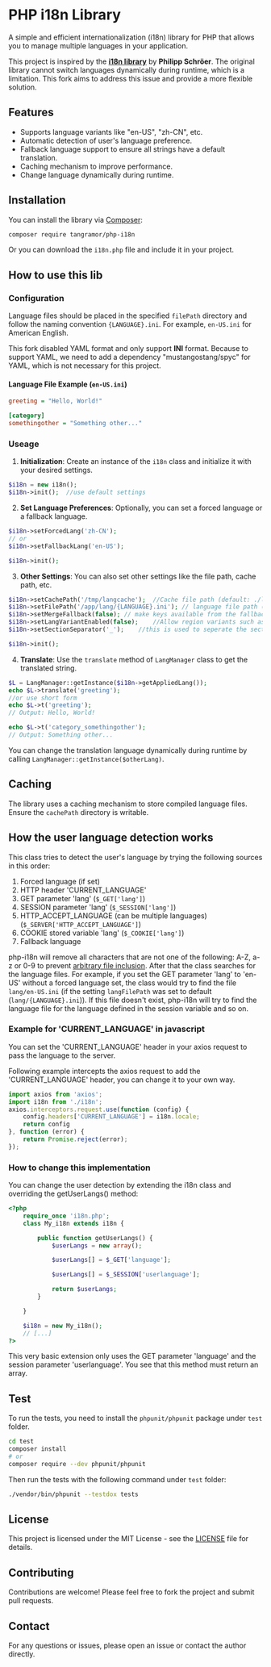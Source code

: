 # PHP i18n Library

A simple and efficient internationalization (i18n) library for PHP that allows you to manage multiple languages in your application.

This project is inspired by the **[i18n library](https://github.com/Philipp15b/php-i18n)** by **Philipp Schröer**. The original library cannot switch languages dynamically during runtime, which is a limitation. This fork aims to address this issue and provide a more flexible solution.

## Features

- Supports language variants like "en-US", "zh-CN", etc.
- Automatic detection of user's language preference.
- Fallback language support to ensure all strings have a default translation.
- Caching mechanism to improve performance.
- Change language dynamically during runtime.

## Installation

You can install the library via [Composer](https://getcomposer.org/):

```bash
composer require tangramor/php-i18n
```

Or you can download the `i18n.php` file and include it in your project.

## How to use this lib

### Configuration

Language files should be placed in the specified `filePath` directory and follow the naming convention `{LANGUAGE}.ini`. For example, `en-US.ini` for American English.

This fork disabled YAML format and only support **INI** format. Because to support YAML, we need to add a dependency "mustangostang/spyc" for YAML, which is not necessary for this project.

#### Language File Example (`en-US.ini`)

```ini
greeting = "Hello, World!"

[category]
somethingother = "Something other..."
```

### Useage

1. **Initialization**: Create an instance of the `i18n` class and initialize it with your desired settings.

```php
$i18n = new i18n();
$i18n->init();  //use default settings
```

2. **Set Language Preferences**: Optionally, you can set a forced language or a fallback language.

```php
$i18n->setForcedLang('zh-CN');
// or
$i18n->setFallbackLang('en-US');

$i18n->init();
```
3. **Other Settings**: You can also set other settings like the file path, cache path, etc.

```php
$i18n->setCachePath('/tmp/langcache');  //Cache file path (default: ./langcache/)
$i18n->setFilePath('/app/lang/{LANGUAGE}.ini'); // language file path (default: ./lang/{LANGUAGE}.ini)
$i18n->setMergeFallback(false); // make keys available from the fallback language (default: en-US)
$i18n->setLangVariantEnabled(false);    //Allow region variants such as "en-us", "en-gb" etc. If set to false, "en" will be provided. (default: true)
$i18n->setSectionSeparator('_');    //this is used to seperate the sections in the language class. If you set the separator to _abc_ you could access your localized strings via $L->t('category_abc_stringname') if you use categories in your ini. (default: _)

$i18n->init();
```

4. **Translate**: Use the `translate` method of `LangManager` class to get the translated string.

```php
$L = LangManager::getInstance($i18n->getAppliedLang());
echo $L->translate('greeting');
//or use short form
echo $L->t('greeting');
// Output: Hello, World!

echo $L->t('category_somethingother');
// Output: Something other...
```

You can change the translation language dynamically during runtime by calling `LangManager::getInstance($otherLang)`.


## Caching

The library uses a caching mechanism to store compiled language files. Ensure the `cachePath` directory is writable.

## How the user language detection works

This class tries to detect the user's language by trying the following sources in this order:

1. Forced language (if set)
2. HTTP header 'CURRENT_LANGUAGE'
3. GET parameter 'lang' (`$_GET['lang']`)
4. SESSION parameter 'lang' (`$_SESSION['lang']`)
5. HTTP_ACCEPT_LANGUAGE (can be multiple languages) (`$_SERVER['HTTP_ACCEPT_LANGUAGE']`)
6. COOKIE stored variable 'lang' (`$_COOKIE['lang']`)
7. Fallback language

php-i18n will remove all characters that are not one of the following: A-Z, a-z or 0-9 to prevent [arbitrary file inclusion](https://en.wikipedia.org/wiki/File_inclusion_vulnerability). After that the class searches for the language files. For example, if you set the GET parameter 'lang' to 'en-US' without a forced language set, the class would try to find the file `lang/en-US.ini` (if the setting `langFilePath` was set to default (`lang/{LANGUAGE}.ini`)). If this file doesn't exist, php-i18n will try to find the language file for the language defined in the session variable and so on.

### Example for 'CURRENT_LANGUAGE' in javascript

You can set the 'CURRENT_LANGUAGE' header in your axios request to pass the language to the server.

Following example intercepts the axios request to add the 'CURRENT_LANGUAGE' header, you can change it to your own way.

```js
import axios from 'axios';
import i18n from './i18n';
axios.interceptors.request.use(function (config) {
    config.headers['CURRENT_LANGUAGE'] = i18n.locale;
    return config
}, function (error) {
    return Promise.reject(error);
});
```

### How to change this implementation

You can change the user detection by extending the i18n class and overriding the getUserLangs() method:

```php
<?php
	require_once 'i18n.php';
	class My_i18n extends i18n {

		public function getUserLangs() {
			$userLangs = new array();

			$userLangs[] = $_GET['language'];

			$userLangs[] = $_SESSION['userlanguage'];

			return $userLangs;
		}

	}

	$i18n = new My_i18n();
	// [...]
?>
```

This very basic extension only uses the GET parameter 'language' and the session parameter 'userlanguage'. You see that this method must return an array.


## Test

To run the tests, you need to install the `phpunit/phpunit` package under `test` folder.

```bash
cd test
composer install
# or
composer require --dev phpunit/phpunit
```

Then run the tests with the following command under `test` folder:

```bash
./vendor/bin/phpunit --testdox tests
```

## License

This project is licensed under the MIT License - see the [LICENSE](LICENSE) file for details.

## Contributing

Contributions are welcome! Please feel free to fork the project and submit pull requests.

## Contact

For any questions or issues, please open an issue or contact the author directly.